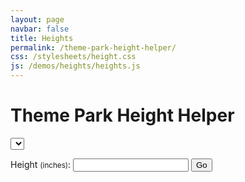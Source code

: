 ```yaml
---
layout: page
navbar: false
title: Heights
permalink: /theme-park-height-helper/
css: /stylesheets/height.css
js: /demos/heights/heights.js
---
```


# Theme Park Height Helper

<select id="resort_filter" name="resort_filter">
</select>

<label for="input_height">Height <small>(inches)</small>:</label>
<input type="text" id="input_height" name="input_height">
<button onclick="loadJSON()">Go</button>